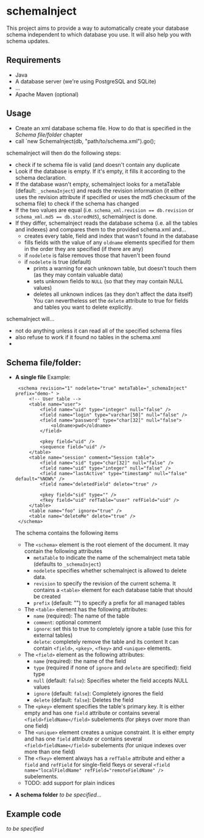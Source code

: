 schemaInject
============

This project aims to provide a way to automatically create your database schema independent to which database you use.
It will also help you with schema updates.

Requirements
------------

 * Java
 * A database server (we're using PostgreSQL and SQLite)
 * ...
 * Apache Maven (optional)

Usage
-----

 * Create an xml database schema file. How to do that is specified in the _Schema file/folder_ chapter
 * call `new SchemaInject(db, "path/to/schema.xml").go();

schemaInject will then do the following steps:
 * check if te schema file is valid (and doesn't contain any duplicate 
 * Look if the database is empty. If it's empty, it fills it according to the schema declaration.
 * If the database wasn't empty, schemaInject looks for a metaTable (default: `_schemaInject`) and
   reads the revision information (it either uses the revision attribute if specified or uses the
   md5 checksum of the schema file) to check if the schema has changed
 * If the two values are equal (i.e. `schema_xml.revision == db.revision` or `schema_xml.md5 == db.storedMd5`),
   schemaInject is done.
 * If they differ, schemaInject reads the database schema (i.e. all the tables and indexes) and compares
   them to the provided schema.xml and...
   * creates every table, field and index that wasn't found in the database
   * fills fields with the value of any `oldname` elements specified for them in the order they are specified (if there are any)
   * if `nodelete` is false removes those that haven't been found
   * if `nodelete` is true (default)
     * prints a warning for each unknown table, but doesn't touch them (as they may contain valuable data)
     * sets unknown fields to `NULL` (so that they may contain NULL values)
     * deletes all unknown indices (as they don't affect the data itself)
     You can nevertheless set the `delete` attribute to true for fields and tables you want to delete explicitly.

schemaInject will...
 * not do anything unless it can read all of the specified schema files
 * also refuse to work if it found no tables in the schema.xml
 * 


Schema file/folder:
-------------------

 * __A single file__
	Example:

		<schema revision="1" nodelete="true" metaTable="_schemaInject" prefix="demo-" >
			<!-- User table -->
			<table name="user">
				<field name="uid" type="integer" null="false" />
				<field name="login" type="varchar[50]" null="false" />
				<field name="password" type="char[32]" null="false">
					<oldname>pwd</oldname>
				</field>

				<pkey field="uid" />
				<sequence field="uid" />
			</table>
			<table name="session" comment="Session table">
				<field name="sid" type="char[32]" null="false" />
				<field name="uid" type="integer" null="false" />
				<field name="lastActive" type="timestamp" null="false" default="%NOW%" />
				<field name="deletedField" delete="true" />

				<pkey field="sid" type="" />
				<fkey field="uid" refTable="user" refField="uid" />
			</table>
			<table name="foo" ignore="true" />
			<table name="deleteMe" delete="true" />
		</schema>
   The schema contains the following items

   * The `<schema>` element is the root element of the document.
     It may contain the following attributes
     * `metaTable` to indicate the name of the schemaInject meta table
       (defaults to `_schemaInject`)
     * `nodelete` specifies whether schemaInject is allowed to delete data.
     * `revision` to specify the revision of the current schema.
     It contains a `<table>` element for each database table that should be created
     * `prefix` (default: "") to specify a prefix for all managed tables
   * The `<table>` element has the following attributes:
     * `name` (required): The name of the table
     * `comment`: optional comment
     * `ignore`: set this to true to completely ignore a table (use this for external tables)
     * `delete`: completely remove the table and its content
     It can contain `<field>`, `<pkey>`, `<fkey>` and `<unique>` elements.
   * The `<field>` element as the following attributes:
     * `name` (required): the name of the field
     * `type` (required if none of `ignore` and `delete` are specified): field type
     * `null` (default: `false`): Specifies wheter the field accepts NULL values
     * `ignore` (default: `false`): Completely ignores the field
     * `delete` (default: `false`): Deletes the field
   * The `<pkey>` element specifies the table's primary key. It is either empty and has one `field` attribute
     or contains several `<field>fieldName</field>` subelements (for pkeys over more than one field) 
   * The `<unique>` element creates a unique constraint. It is either empty and has one `field` attribute
     or contains several `<field>fieldName</field>` subelements (for unique indexes over more than one field)
   * The `<fkey>` element always has a `refTable` attribute and either a `field` and `refField` for single-field fkeys
     or several `<field name="localFieldName" refField="remoteFieldName" />` subelements.
   * TODO: add support for plain indices
 * __A schema folder__
   _to be specified..._

Example code
------------
_to be specified_
